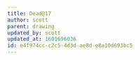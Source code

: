 ```yaml
---
title: Dead@17
author: scott
parent: drawing
updated_by: scott
updated_at: 1601696036
id: e4f974cc-c2c5-4d3d-ae8d-e8a10d693bc5
---
```

